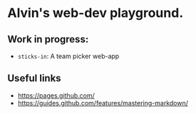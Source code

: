 # Alvin's web-dev playground.

## Work in progress:

- `sticks-in`: A team picker web-app


## Useful links
- https://pages.github.com/
- https://guides.github.com/features/mastering-markdown/
